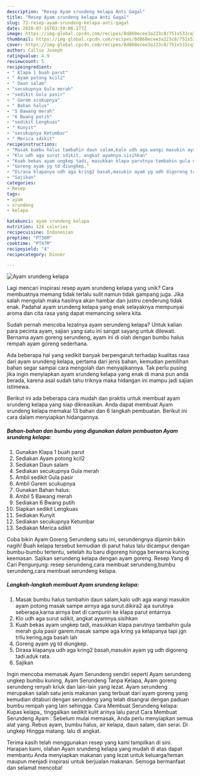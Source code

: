 ```yaml
---
description: "Resep Ayam srundeng kelapa Anti Gagal"
title: "Resep Ayam srundeng kelapa Anti Gagal"
slug: 72-resep-ayam-srundeng-kelapa-anti-gagal
date: 2020-07-16T03:59:08.277Z
image: https://img-global.cpcdn.com/recipes/8d860ecee3a223c8/751x532cq70/ayam-srundeng-kelapa-foto-resep-utama.jpg
thumbnail: https://img-global.cpcdn.com/recipes/8d860ecee3a223c8/751x532cq70/ayam-srundeng-kelapa-foto-resep-utama.jpg
cover: https://img-global.cpcdn.com/recipes/8d860ecee3a223c8/751x532cq70/ayam-srundeng-kelapa-foto-resep-utama.jpg
author: Callie Joseph
ratingvalue: 4.9
reviewcount: 5
recipeingredient:
- " Klapa 1 buah parut"
- " Ayam potong kcil2"
- " Daun salam"
- "secukupnya Gula merah"
- "sedikit Gula pasir"
- " Garem scukupnya"
- " Bahan halus"
- "5 Bawang merah"
- "6 Bwang putih"
- "sedikit Lengkuas"
- " Kunyit"
- "secukupnya Ketumbar"
- " Merica sdikit"
recipeinstructions:
- "Masak bumbu halus tambahin daun salam,kalo udh aga wangi masukin ayam potong masak sampe airnya aga surut.dikira2 aja surutnya seberapa,karna airnya bwt di campurin ke klapa parut entarnya"
- "Klo udh aga surut sdikit, angkat ayamnya.sisihkan"
- "Kuah bekas ayam ungkep tadi, masukkan klapa parutnya tambahin gula merah gula pasir garem.masak sampe aga kring ya kelapanya tapi jgn trllu kering,aga basah lah"
- "Goreng ayam yg td diungkep."
- "Dirasa klapanya udh aga kring2 basah,masukin ayam yg udh digoreng tadi.aduk rata."
- "Sajikan"
categories:
- Resep
tags:
- ayam
- srundeng
- kelapa

katakunci: ayam srundeng kelapa 
nutrition: 124 calories
recipecuisine: Indonesian
preptime: "PT36M"
cooktime: "PT47M"
recipeyield: "4"
recipecategory: Dinner

---
```



![Ayam srundeng kelapa](https://img-global.cpcdn.com/recipes/8d860ecee3a223c8/751x532cq70/ayam-srundeng-kelapa-foto-resep-utama.jpg)

Lagi mencari inspirasi resep ayam srundeng kelapa yang unik? Cara membuatnya memang tidak terlalu sulit namun tidak gampang juga. Jika salah mengolah maka hasilnya akan hambar dan justru cenderung tidak enak. Padahal ayam srundeng kelapa yang enak selayaknya mempunyai aroma dan cita rasa yang dapat memancing selera kita.

Sudah pernah mencoba lezatnya ayam serundeng kelapa? Untuk kalian para pecinta ayam, sajian yang satu ini sangat sayang untuk dilewati. Bernama ayam goreng serundeng, ayam ini di olah dengan bumbu halus rempah ayam goreng sederhana.

Ada beberapa hal yang sedikit banyak berpengaruh terhadap kualitas rasa dari ayam srundeng kelapa, pertama dari jenis bahan, kemudian pemilihan bahan segar sampai cara mengolah dan menyajikannya. Tak perlu pusing jika ingin menyiapkan ayam srundeng kelapa yang enak di mana pun anda berada, karena asal sudah tahu triknya maka hidangan ini mampu jadi sajian istimewa.


Berikut ini ada beberapa cara mudah dan praktis untuk membuat ayam srundeng kelapa yang siap dikreasikan. Anda dapat membuat Ayam srundeng kelapa memakai 13 bahan dan 6 langkah pembuatan. Berikut ini cara dalam menyiapkan hidangannya.

<!--inarticleads1-->

##### Bahan-bahan dan bumbu yang digunakan dalam pembuatan Ayam srundeng kelapa:

1. Gunakan  Klapa 1 buah parut
1. Sediakan  Ayam potong kcil2
1. Sediakan  Daun salam
1. Sediakan secukupnya Gula merah
1. Ambil sedikit Gula pasir
1. Ambil  Garem scukupnya
1. Gunakan  Bahan halus:
1. Ambil 5 Bawang merah
1. Sediakan 6 Bwang putih
1. Siapkan sedikit Lengkuas
1. Sediakan  Kunyit
1. Sediakan secukupnya Ketumbar
1. Sediakan  Merica sdikit


Coba bikin Ayam Goreng Serundeng satu ini, serundengnya dijamin bikin nagih! Buah kelapa tersebut kemudian di parut halus lalu dicampur dengan bumbu-bumbu tertentu, setelah itu baru digoreng hingga berwarna kuning keemasan. Sajikan serundeng kelapa dengan ayam goreng. Resep Yang di Cari Pengunjung: resep serundeng,cara membuat serundeng,bumbu serundeng,cara membuat serundeng kelapa. 

<!--inarticleads2-->

##### Langkah-langkah membuat Ayam srundeng kelapa:

1. Masak bumbu halus tambahin daun salam,kalo udh aga wangi masukin ayam potong masak sampe airnya aga surut.dikira2 aja surutnya seberapa,karna airnya bwt di campurin ke klapa parut entarnya
1. Klo udh aga surut sdikit, angkat ayamnya.sisihkan
1. Kuah bekas ayam ungkep tadi, masukkan klapa parutnya tambahin gula merah gula pasir garem.masak sampe aga kring ya kelapanya tapi jgn trllu kering,aga basah lah
1. Goreng ayam yg td diungkep.
1. Dirasa klapanya udh aga kring2 basah,masukin ayam yg udh digoreng tadi.aduk rata.
1. Sajikan


Ingin mencoba memasak Ayam Serundeng sendiri seperti Ayam serundeng ungkep bumbu kuning, Ayam Serundeng Tanpa Kelapa, Ayam goreng serundeng renyah kriuk dan lain-lain yang lezat. Ayam serundeng merupakan salah satu jenis makanan yang terbuat dari ayam goreng yang kemudian ditaburi dengan serundeng yang telah disangrai dengan paduan bumbu rempah yang lain sehingga. Cara Membuat Serundeng kelapa: Kupas kelapa,, tinggalkan sedikit kulit arinya lalu parut Cara Membuat Serundeng Ayam : Sebelum mulai memasak, Anda perlu menyiapkan semua alat yang. Rebus ayam, bumbu halus, air kelapa, daun salam, dan serai. Di ungkep Hingga matang. lalu di angkat. 

Terima kasih telah menggunakan resep yang kami tampilkan di sini. Harapan kami, olahan Ayam srundeng kelapa yang mudah di atas dapat membantu Anda menyiapkan makanan yang lezat untuk keluarga/teman maupun menjadi inspirasi untuk berjualan makanan. Semoga bermanfaat dan selamat mencoba!
